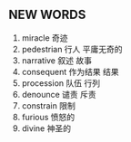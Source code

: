 ## NEW WORDS

1. miracle 奇迹
2. pedestrian 行人 平庸无奇的
3. narrative 叙述 故事
4. consequent 作为结果 结果
5. procession 队伍 行列
6. denounce 谴责 斥责
7. constrain 限制
8. furious 愤怒的
9. divine 神圣的

